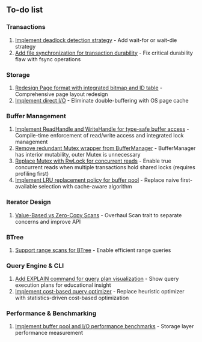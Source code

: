 ## To-do list

### Transactions
1. [Implement deadlock detection strategy](https://github.com/redixhumayun/simpledb/issues/6) - Add wait-for or wait-die strategy
2. [Add file synchronization for transaction durability](https://github.com/redixhumayun/simpledb/issues/13) - Fix critical durability flaw with fsync operations

### Storage
1. [Redesign Page format with integrated bitmap and ID table](https://github.com/redixhumayun/simpledb/issues/18) - Comprehensive page layout redesign
2. [Implement direct I/O](https://github.com/redixhumayun/simpledb/issues/12) - Eliminate double-buffering with OS page cache

### Buffer Management
1. [Implement ReadHandle and WriteHandle for type-safe buffer access](https://github.com/redixhumayun/simpledb/issues/29) - Compile-time enforcement of read/write access and integrated lock management
2. [Remove redundant Mutex wrapper from BufferManager](https://github.com/redixhumayun/simpledb/issues/26) - BufferManager has interior mutability, outer Mutex is unnecessary
3. [Replace Mutex<Buffer> with RwLock<Buffer> for concurrent reads](https://github.com/redixhumayun/simpledb/issues/27) - Enable true concurrent reads when multiple transactions hold shared locks (requires profiling first)
4. [Implement LRU replacement policy for buffer pool](https://github.com/redixhumayun/simpledb/issues/17) - Replace naive first-available selection with cache-aware algorithm

### Iterator Design
1. [Value-Based vs Zero-Copy Scans](https://github.com/redixhumayun/simpledb/issues/10) - Overhaul Scan trait to separate concerns and improve API

### BTree
1. [Support range scans for BTree](https://github.com/redixhumayun/simpledb/issues/11) - Enable efficient range queries

### Query Engine & CLI
1. [Add EXPLAIN command for query plan visualization](https://github.com/redixhumayun/simpledb/issues/19) - Show query execution plans for educational insight
2. [Implement cost-based query optimizer](https://github.com/redixhumayun/simpledb/issues/20) - Replace heuristic optimizer with statistics-driven cost-based optimization

### Performance & Benchmarking
1. [Implement buffer pool and I/O performance benchmarks](https://github.com/redixhumayun/simpledb/issues/15) - Storage layer performance measurement